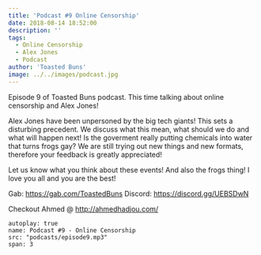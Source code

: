 ```yaml
---
title: 'Podcast #9 Online Censorship'
date: 2018-08-14 18:52:00
description: ''
tags:
  - Online Censorship
  - Alex Jones
  - Podcast
author: 'Toasted Buns'
image: ../../images/podcast.jpg
---
```


Episode 9 of Toasted Buns podcast. This time talking about online censorship and Alex Jones!

Alex Jones have been unpersoned by the big tech giants! This sets a disturbing precedent. We discuss what this mean, what should we do and what will happen next!
Is the goverment really putting chemicals into water that turns frogs gay?
We are still trying out new things and new formats, therefore your
feedback is greatly appreciated!

Let us know what you think about these events! And also the frogs thing!
I love you all and you are the best!

Gab: https://gab.com/ToastedBuns
Discord: https://discord.gg/UEBSDwN

<script async src="//pagead2.googlesyndication.com/pagead/js/adsbygoogle.js"></script><ins class="adsbygoogle" style="display:block; text-align:center;"  data-ad-layout="in-article"  data-ad-format="fluid"  data-ad-client="ca-pub-2164900147810573"  data-ad-slot="8817307412"></ins><script>(adsbygoogle = window.adsbygoogle || []).push({});</script>

Checkout Ahmed @ http://ahmedhadjou.com/

```audio
autoplay: true
name: Podcast #9 - Online Censorship
src: "podcasts/episode9.mp3"
span: 3
```
